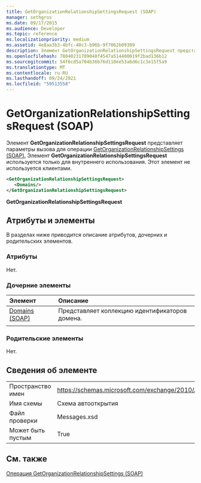 ```yaml
---
title: GetOrganizationRelationshipSettingsRequest (SOAP)
manager: sethgros
ms.date: 09/17/2015
ms.audience: Developer
ms.topic: reference
ms.localizationpriority: medium
ms.assetid: 4e8aa3b3-4bfc-40c3-b96b-9f7062b09309
description: Элемент GetOrganizationRelationshipSettingsRequest представляет параметры вызова для операции GetOrganizationRelationshipSettings (SOAP). Элемент GetOrganizationRelationshipSettingsRequest используется только для внутреннего использования. Этот элемент не используется клиентами.
ms.openlocfilehash: 78040231709048f4547a514400019f2bad136b12
ms.sourcegitcommit: 54f6cd5a704b36b76d110ee53a6d6c1c3e15f5a9
ms.translationtype: MT
ms.contentlocale: ru-RU
ms.lasthandoff: 09/24/2021
ms.locfileid: "59513558"
---
```

# <a name="getorganizationrelationshipsettingsrequest-soap"></a>GetOrganizationRelationshipSettingsRequest (SOAP)

Элемент **GetOrganizationRelationshipSettingsRequest** представляет параметры вызова для операции [GetOrganizationRelationshipSettings (SOAP).](getorganizationrelationshipsettings-operation-soap.md) Элемент **GetOrganizationRelationshipSettingsRequest** используется только для внутреннего использования. Этот элемент не используется клиентами. 
  
```XML
<GetOrganizationRelationshipSettingsRequest>
   <Domains/>
</GetOrganizationRelationshipSettingsRequest>
```

 **GetOrganizationRelationshipSettingsRequest**
## <a name="attributes-and-elements"></a>Атрибуты и элементы

В разделах ниже приводится описание атрибутов, дочерних и родительских элементов.
  
### <a name="attributes"></a>Атрибуты

Нет.
  
### <a name="child-elements"></a>Дочерние элементы

|**Элемент**|**Описание**|
|:-----|:-----|
|[Domains (SOAP)](domains-soap.md) <br/> |Представляет коллекцию идентификаторов домена.  <br/> |
|||
   
### <a name="parent-elements"></a>Родительские элементы

Нет.
  
## <a name="element-information"></a>Сведения об элементе

|||
|:-----|:-----|
|Пространство имен  <br/> |https://schemas.microsoft.com/exchange/2010/Autodiscover  <br/> |
|Имя схемы  <br/> |Схема автооткрытия  <br/> |
|Файл проверки  <br/> |Messages.xsd  <br/> |
|Может быть пустым  <br/> |True  <br/> |
   
## <a name="see-also"></a>См. также



[Операция GetOrganizationRelationshipSettings (SOAP)](getorganizationrelationshipsettings-operation-soap.md)

